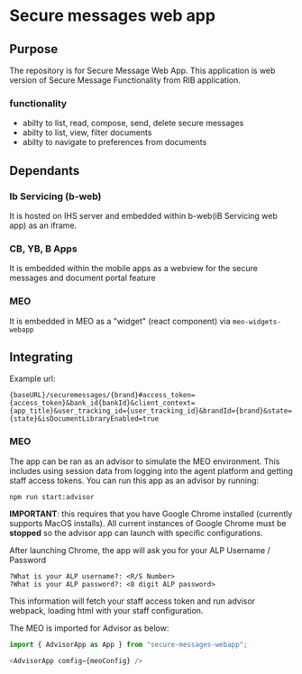 # Secure messages web app

## Purpose
The repository is for Secure Message Web App.
This application is web version of Secure Message Functionality from RIB application.

### functionality
* abilty to list, read, compose, send, delete secure messages
* abilty to list, view, filter documents
* abilty to navigate to preferences from documents 

## Dependants

### Ib Servicing (b-web)
It is hosted on IHS server and embedded within b-web(iB Servicing web app) as an iframe.

### CB, YB, B Apps
It is embedded within the mobile apps as a webview for the secure messages and document portal feature

### MEO
It is embedded in MEO as a "widget" (react component) via `meo-widgets-webapp`

## Integrating

Example url:

```
{baseURL}/securemessages/{brand}#access_token={access_token}&bank_id{bankId}&client_context={app_title}&user_tracking_id={user_tracking_id}&brandId={brand}&state={state}&isDocumentLibraryEnabled=true
```

### MEO 

The app can be ran as an advisor to simulate the MEO environment. 
This includes using session data from logging into the agent platform and getting staff access tokens.
You can run this app as an advisor by running:

    npm run start:advisor
    
**IMPORTANT**: this requires that you have Google Chrome installed (currently supports MacOS installs).
All current instances of Google Chrome must be **stopped** so the advisor app can launch with specific configurations.

After launching Chrome, the app will ask you for your ALP Username / Password

    ?What is your ALP username?: <R/S Number>
    ?What is your ALP password?: <8 digit ALP password>
    
This information will fetch your staff access token and run advisor webpack, loading html with your staff configuration.

The MEO is imported for Advisor as below:

```javascript
import { AdvisorApp as App } from "secure-messages-webapp";

<AdvisorApp comfig={meoConfig} />
```

